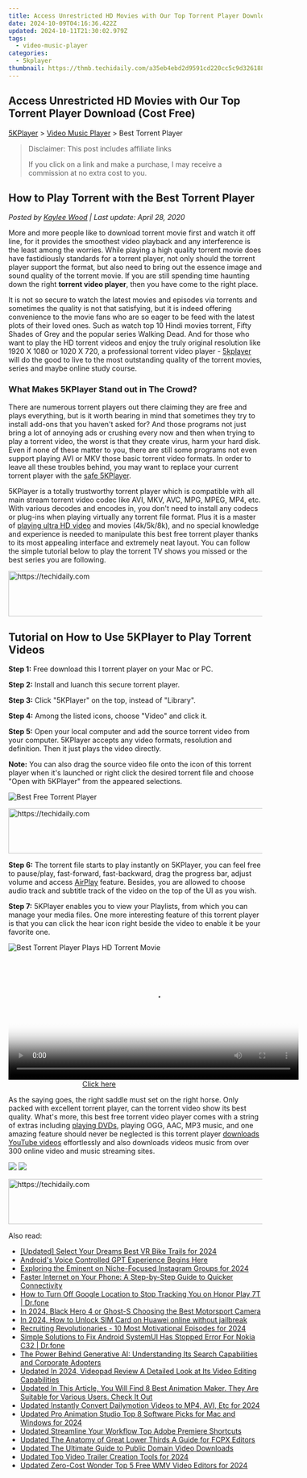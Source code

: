 ```yaml
---
title: Access Unrestricted HD Movies with Our Top Torrent Player Download (Cost Free)
date: 2024-10-09T04:16:36.422Z
updated: 2024-10-11T21:30:02.979Z
tags:
  - video-music-player
categories:
  - 5kplayer
thumbnail: https://thmb.techidaily.com/a35eb4ebd2d9591cd220cc5c9d326188c8f27a10a8e1c9286a38dd70c0d6db4f.jpg
---
```


## Access Unrestricted HD Movies with Our Top Torrent Player Download (Cost Free)

[5KPlayer](https://tools.techidaily.com/5kplayer/products/) \> [Video Music Player](https://tools.techidaily.com/5kplayer/video-music-player/) \> Best Torrent Player

>  Disclaimer: This post includes affiliate links
>
>  If you click on a link and make a purchase, I may receive a commission at no extra cost to you.
>

## How to Play Torrent with the Best Torrent Player

 _Posted by [Kaylee Wood](https://www.quora.com/profile/Amanda-Hu-21) | Last update: April 28, 2020_

More and more people like to download torrent movie first and watch it off line, for it provides the smoothest video playback and any interference is the least among the worries. While playing a high quality torrent movie does have fastidiously standards for a torrent player, not only should the torrent player support the format, but also need to bring out the essence image and sound quality of the torrent movie. If you are still spending time haunting down the right **torrent video player**, then you have come to the right place.

It is not so secure to watch the latest movies and episodes via torrents and sometimes the quality is not that satisfying, but it is indeed offering convenience to the movie fans who are so eager to be feed with the latest plots of their loved ones. Such as watch top 10 Hindi movies torrent, Fifty Shades of Grey and the popular series Walking Dead. And for those who want to play the HD torrent videos and enjoy the truly original resolution like 1920 X 1080 or 1020 X 720, a professional torrent video player - [5kplayer](https://tools.techidaily.com/5kplayer/products/) will do the good to live to the most outstanding quality of the torrent movies, series and maybe online study course. 

### What Makes 5KPlayer Stand out in The Crowd?

There are numerous torrent players out there claiming they are free and plays everything, but is it worth bearing in mind that sometimes they try to install add-ons that you haven't asked for? And those programs not just bring a lot of annoying ads or crushing every now and then when trying to play a torrent video, the worst is that they create virus, harm your hard disk. Even if none of these matter to you, there are still some programs not even support playing AVI or MKV those basic torrent video formats. In order to leave all these troubles behind, you may want to replace your current torrent player with the [safe 5KPlayer](https://tools.techidaily.com/5kplayer/video-music-player/).

5KPlayer is a totally trustworthy torrent player which is compatible with all main stream torrent video codec like AVI, MKV, AVC, MPG, MPEG, MP4, etc. With various decodes and encodes in, you don't need to install any codecs or plug-ins when playing virtually any torrent file format. Plus it is a master of [playing ultra HD video](https://tools.techidaily.com/5kplayer/video-music-player/) and movies (4k/5k/8k), and no special knowledge and experience is needed to manipulate this best free torrent player thanks to its most appealing interface and extremely neat layout. You can follow the simple tutorial below to play the torrent TV shows you missed or the best series you are following.

<!-- affiliate ads begin -->
<a href="https://aligracehair.sjv.io/c/5597632/1925570/19272" target="_top" id="1925570">
  <img src="//a.impactradius-go.com/display-ad/19272-1925570" border="0" alt="https://techidaily.com" width="728" height="90"/>
</a>
<img height="0" width="0" src="https://aligracehair.sjv.io/i/5597632/1925570/19272" style="position:absolute;visibility:hidden;" border="0" />
<!-- affiliate ads end -->

## Tutorial on How to Use 5KPlayer to Play Torrent Videos

**Step 1:** Free download this l torrent player on your Mac or PC. 

**Step 2:** Install and luanch this secure torrent player. 

**Step 3:**  Click "5KPlayer" on the top, instead of "Library". 

**Step 4:** Among the listed icons, choose "Video" and click it. 

**Step 5:** Open your local computer and add the source torrent video from your computer. 5KPlayer accepts any video formats, resolution and definition. Then it just plays the video directly. 

**Note:** You can also drag the source video file onto the icon of this torrent player when it's launched or right click the desired torrent file and choose "Open with 5KPlayer" from the appeared selections.

![Best Free Torrent Player](https://www.5kplayer.com/video-music-player/img/5kplayer-freeaacplayer-yxt-030601.jpg) 

<!-- affiliate ads begin -->
<a href="https://appsumo.8odi.net/c/5597632/2037359/7443" target="_top" id="2037359">
  <img src="//a.impactradius-go.com/display-ad/7443-2037359" border="0" alt="https://techidaily.com" width="728" height="90"/>
</a>
<img height="0" width="0" src="https://appsumo.8odi.net/i/5597632/2037359/7443" style="position:absolute;visibility:hidden;" border="0" />
<!-- affiliate ads end -->

**Step 6:** The torrent file starts to play instantly on 5KPlayer, you can feel free to pause/play, fast-forward, fast-backward, drag the progress bar, adjust volume and access [AirPlay](https://tools.techidaily.com/5kplayer/airplay/) feature. Besides, you are allowed to choose audio track and subtitle track of the video on the top of the UI as you wish. 

**Step 7:** 5KPlayer enables you to view your Playlists, from which you can manage your media files. One more interesting feature of this torrent player is that you can click the hear icon right beside the video to enable it be your favorite one. 

![Best Torrent Player Plays HD Torrent Movie](https://www.5kplayer.com/video-music-player/img/torrent-player-xsy-0430.jpg) 

<!-- affiliate ads begin -->
<span id="1982457">
					<video width="576" height="240" style="cursor:pointer"
           poster="//a.impactradius-go.com/display-clicktoplayimage/1982457.png"
           onclick="if(!this.playClicked){this.play();this.setAttribute('controls',true);this.playClicked=true;}">
	   <source src="//a.impactradius-go.com/display-ad/22993-1982457">
	   <img src="//a.impactradius-go.com/display-clicktoplayimage/1982457.png" style="border: none; height: 100%; width: 100%; object-fit: contain">
	</video>
	<div style="width:360px;text-align:center"><a href="javascript:window.open(decodeURIComponent('https%3A%2F%2Fhomestyler.sjv.io%2Fc%2F5597632%2F1982457%2F22993'), '_blank');void(0);">Click here</a></div>
</span>
<img height="0" width="0" src="https://imp.pxf.io/i/5597632/1982457/22993" style="position:absolute;visibility:hidden;" border="0" />
<!-- affiliate ads end -->

As the saying goes, the right saddle must set on the right horse. Only packed with excellent torrent player, can the torrent video show its best quality. What's more, this best free torrent video player comes with a string of extras including [playing DVDs](https://tools.techidaily.com/5kplayer/video-music-player/), playing OGG, AAC, MP3 music, and one amazing feature should never be neglected is this torrent player [downloads YouTube videos](https://tools.techidaily.com/5kplayer/youtube-download/) effortlessly and also downloads videos music from over 300 online video and music streaming sites.

[![](https://www.5kplayer.com/video-music-player/../button/freedownwhitewin.png)](https://tools.techidaily.com/5kplayer/products/) [![](https://www.5kplayer.com/video-music-player/../button/freedownbackmac.png)](https://tools.techidaily.com/5kplayer/products/)

<!-- affiliate ads begin -->
<a href="https://appsumo.8odi.net/c/5597632/2151870/7443" target="_top" id="2151870">
  <img src="//a.impactradius-go.com/display-ad/7443-2151870" border="0" alt="https://techidaily.com" width="728" height="90"/>
</a>
<img height="0" width="0" src="https://appsumo.8odi.net/i/5597632/2151870/7443" style="position:absolute;visibility:hidden;" border="0" />
<!-- affiliate ads end -->

<ins class="adsbygoogle"
     style="display:block"
     data-ad-format="autorelaxed"
     data-ad-client="ca-pub-7571918770474297"
     data-ad-slot="1223367746"></ins>

<ins class="adsbygoogle"
     style="display:block"
     data-ad-client="ca-pub-7571918770474297"
     data-ad-slot="8358498916"
     data-ad-format="auto"
     data-full-width-responsive="true"></ins>

<span class="atpl-alsoreadstyle">Also read:</span>
<div><ul>
<li><a href="https://fox-access.techidaily.com/updated-select-your-dreams-best-vr-bike-trails-for-2024/"><u>[Updated] Select Your Dreams Best VR Bike Trails for 2024</u></a></li>
<li><a href="https://tech-haven.techidaily.com/androids-voice-controlled-gpt-experience-begins-here/"><u>Android's Voice Controlled GPT Experience Begins Here</u></a></li>
<li><a href="https://instagram-videos.techidaily.com/exploring-the-eminent-on-niche-focused-instagram-groups-for-2024/"><u>Exploring the Eminent on Niche-Focused Instagram Groups for 2024</u></a></li>
<li><a href="https://fox-that.techidaily.com/faster-internet-on-your-phone-a-step-by-step-guide-to-quicker-connectivity/"><u>Faster Internet on Your Phone: A Step-by-Step Guide to Quicker Connectivity</u></a></li>
<li><a href="https://android-location-track.techidaily.com/how-to-turn-off-google-location-to-stop-tracking-you-on-honor-play-7t-drfone-by-drfone-virtual-android/"><u>How to Turn Off Google Location to Stop Tracking You on Honor Play 7T | Dr.fone</u></a></li>
<li><a href="https://extra-hints.techidaily.com/in-2024-black-hero-4-or-ghost-s-choosing-the-best-motorsport-camera/"><u>In 2024, Black Hero 4 or Ghost-S Choosing the Best Motorsport Camera</u></a></li>
<li><a href="https://sim-unlock.techidaily.com/in-2024-how-to-unlock-sim-card-on-huawei-online-without-jailbreak-by-drfone-android/"><u>In 2024, How to Unlock SIM Card on Huawei online without jailbreak</u></a></li>
<li><a href="https://youtube-docs.techidaily.com/iting-revolutionaries-10-most-motivational-episodes-for-2024/"><u>Recruiting Revolutionaries - 10 Most Motivational Episodes for 2024</u></a></li>
<li><a href="https://fix-guide.techidaily.com/simple-solutions-to-fix-android-systemui-has-stopped-error-for-nokia-c32-drfone-by-drfone-fix-android-problems-fix-android-problems/"><u>Simple Solutions to Fix Android SystemUI Has Stopped Error For Nokia C32 | Dr.fone</u></a></li>
<li><a href="https://tech-revival.techidaily.com/the-power-behind-generative-ai-understanding-its-search-capabilities-and-corporate-adopters/"><u>The Power Behind Generative AI: Understanding Its Search Capabilities and Corporate Adopters</u></a></li>
<li><a href="https://video-creation-software.techidaily.com/updated-in-2024-videopad-review-a-detailed-look-at-its-video-editing-capabilities/"><u>Updated In 2024, Videopad Review A Detailed Look at Its Video Editing Capabilities</u></a></li>
<li><a href="https://video-creation-software.techidaily.com/updated-in-this-article-you-will-find-8-best-animation-maker-they-are-suitable-for-various-users-check-it-out/"><u>Updated In This Article, You Will Find 8 Best Animation Maker. They Are Suitable for Various Users. Check It Out</u></a></li>
<li><a href="https://video-creation-software.techidaily.com/updated-instantly-convert-dailymotion-videos-to-mp4-avi-etc-for-2024/"><u>Updated Instantly Convert Dailymotion Videos to MP4, AVI, Etc for 2024</u></a></li>
<li><a href="https://video-creation-software.techidaily.com/updated-pro-animation-studio-top-8-software-picks-for-mac-and-windows-for-2024/"><u>Updated Pro Animation Studio Top 8 Software Picks for Mac and Windows for 2024</u></a></li>
<li><a href="https://video-creation-software.techidaily.com/updated-streamline-your-workflow-top-adobe-premiere-shortcuts/"><u>Updated Streamline Your Workflow Top Adobe Premiere Shortcuts</u></a></li>
<li><a href="https://video-creation-software.techidaily.com/updated-the-anatomy-of-great-lower-thirds-a-guide-for-fcpx-editors/"><u>Updated The Anatomy of Great Lower Thirds A Guide for FCPX Editors</u></a></li>
<li><a href="https://video-creation-software.techidaily.com/updated-the-ultimate-guide-to-public-domain-video-downloads/"><u>Updated The Ultimate Guide to Public Domain Video Downloads</u></a></li>
<li><a href="https://video-creation-software.techidaily.com/updated-top-video-trailer-creation-tools-for-2024/"><u>Updated Top Video Trailer Creation Tools for 2024</u></a></li>
<li><a href="https://video-creation-software.techidaily.com/updated-zero-cost-wonder-top-5-free-wmv-video-editors-for-2024/"><u>Updated Zero-Cost Wonder Top 5 Free WMV Video Editors for 2024</u></a></li>
</ul></div>

